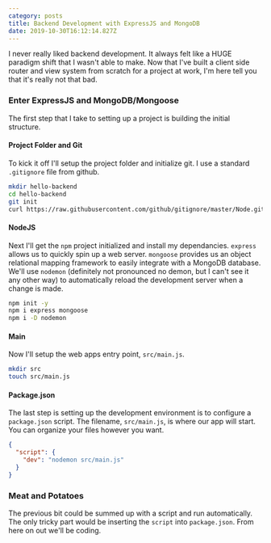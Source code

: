 ```yaml
---
category: posts
title: Backend Development with ExpressJS and MongoDB
date: 2019-10-30T16:12:14.827Z
---
```

I never really liked backend development. It always felt like a HUGE paradigm shift that I wasn't able to make. Now that I've built a client side router and view system from scratch for a project at work, I'm here tell you that it's really not that bad.

<!-- end -->

### Enter ExpressJS and MongoDB/Mongoose

The first step that I take to setting up a project is building the initial structure.

#### Project Folder and Git

To kick it off I'll setup the project folder and initialize git. I use a standard `.gitignore` file from github.

```bash
mkdir hello-backend
cd hello-backend
git init
curl https://raw.githubusercontent.com/github/gitignore/master/Node.gitignore -o .gitignore
```

#### NodeJS

Next I'll get the `npm` project initialized and install my dependancies. `express` allows us to quickly spin up a web server. `mongoose` provides us an object relational mapping framework to easily integrate with a MongoDB database. We'll use `nodemon` (definitely not pronounced no demon, but I can't see it any other way) to automatically reload the development server when a change is made.

```bash
npm init -y
npm i express mongoose
npm i -D nodemon
```

#### Main

Now I'll setup the web apps entry point, `src/main.js`.

```bash
mkdir src
touch src/main.js
```

#### Package.json

The last step is setting up the development environment is to configure a `package.json` script. The filename, `src/main.js`, is where our app will start. You can organize your files however you want.

```json
{
  "script": {
    "dev": "nodemon src/main.js"
  }
}
```

### Meat and Potatoes

The previous bit could be summed up with a script and run automatically. The only tricky part would be inserting the `script` into `package.json`. From here on out we'll be coding.

